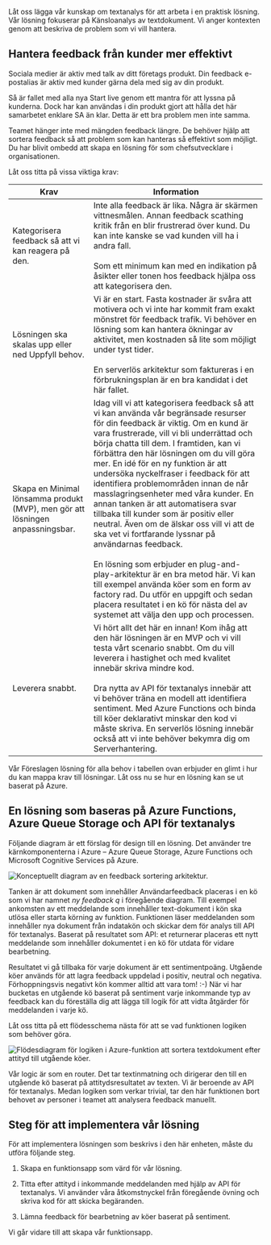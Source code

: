 Låt oss lägga vår kunskap om textanalys för att arbeta i en praktisk lösning. Vår lösning fokuserar på Känsloanalys av textdokument. Vi anger kontexten genom att beskriva de problem som vi vill hantera.

## <a name="manage-customer-feedback-more-efficiently"></a>Hantera feedback från kunder mer effektivt

Sociala medier är aktiv med talk av ditt företags produkt. Din feedback e-postalias är aktiv med kunder gärna dela med sig av din produkt.

Så är fallet med alla nya Start live genom ett mantra för att lyssna på kunderna. Dock har kan användas i din produkt gjort att hålla det här samarbetet enklare SA än klar. Detta är ett bra problem men inte samma.

Teamet hänger inte med mängden feedback längre. De behöver hjälp att sortera feedback så att problem som kan hanteras så effektivt som möjligt. Du har blivit ombedd att skapa en lösning för som chefsutvecklare i organisationen.

Låt oss titta på vissa viktiga krav:

|Krav  | Information  |
|---------|---------|
|Kategorisera feedback så att vi kan reagera på den.     |   Inte alla feedback är lika. Några är skärmen vittnesmålen. Annan feedback scathing kritik från en blir frustrerad över kund.  Du kan inte kanske se vad kunden vill ha i andra fall. <br/><br/>Som ett minimum kan med en indikation på åsikter eller tonen hos feedback hjälpa oss att kategorisera den.     |
|Lösningen ska skalas upp eller ned Uppfyll behov.    |   Vi är en start. Fasta kostnader är svåra att motivera och vi inte har kommit fram exakt mönstret för feedback trafik. Vi behöver en lösning som kan hantera ökningar av aktivitet, men kostnaden så lite som möjligt under tyst tider. <br/><br/> En serverlös arkitektur som faktureras i en förbrukningsplan är en bra kandidat i det här fallet.     |
| Skapa en Minimal lönsamma produkt (MVP), men gör att lösningen anpassningsbar.    | Idag vill vi att kategorisera feedback så att vi kan använda vår begränsade resurser för din feedback är viktig. Om en kund är vara frustrerade, vill vi bli underrättad och börja chatta till dem.  I framtiden, kan vi förbättra den här lösningen om du vill göra mer. En idé för en ny funktion är att undersöka nyckelfraser i feedback för att identifiera problemområden innan de når masslagringsenheter med våra kunder.   En annan tanken är att automatisera svar tillbaka till kunder som är positiv eller neutral. Även om de älskar oss vill vi att de ska vet vi fortfarande lyssnar på användarnas feedback. <br/><br/>En lösning som erbjuder en plug-and-play-arkitektur är en bra metod här. Vi kan till exempel använda köer som en form av factory rad. Du utför en uppgift och sedan placera resultatet i en kö för nästa del av systemet att välja den upp och processen.   |
|Leverera snabbt.     |   Vi hört allt det här en innan! Kom ihåg att den här lösningen är en MVP och vi vill testa vårt scenario snabbt. Om du vill leverera i hastighet och med kvalitet innebär skriva mindre kod. <br/><br/> Dra nytta av API för textanalys innebär att vi behöver träna en modell att identifiera sentiment.  Med Azure Functions och binda till köer deklarativt minskar den kod vi måste skriva.  En serverlös lösning innebär också att vi inte behöver bekymra dig om Serverhantering.   |

Vår Föreslagen lösning för alla behov i tabellen ovan erbjuder en glimt i hur du kan mappa krav till lösningar.  Låt oss nu se hur en lösning kan se ut baserat på Azure.

## <a name="a-solution-based-on-azure-functions-azure-queue-storage-and-text-analytics-api"></a>En lösning som baseras på Azure Functions, Azure Queue Storage och API för textanalys

Följande diagram är ett förslag för design till en lösning. Det använder tre kärnkomponenterna i Azure – Azure Queue Storage, Azure Functions och Microsoft Cognitive Services på Azure.

![Konceptuellt diagram av en feedback sortering arkitektur.](../media/proposed-solution.PNG)

Tanken är att dokument som innehåller Användarfeedback placeras i en kö som vi har namnet *ny feedback q* i föregående diagram. Till exempel ankomsten av ett meddelande som innehåller text-dokument i kön ska utlösa eller starta körning av funktion. Funktionen läser meddelanden som innehåller nya dokument från indatakön och skickar dem för analys till API för textanalys. Baserat på resultatet som API: et returnerar placeras ett nytt meddelande som innehåller dokumentet i en kö för utdata för vidare bearbetning.

Resultatet vi gå tillbaka för varje dokument är ett sentimentpoäng. Utgående köer används för att lagra feedback uppdelad i positiv, neutral och negativa. Förhoppningsvis negativt kön kommer alltid att vara tom! :-)   När vi har bucketas en utgående kö baserat på sentiment varje inkommande typ av feedback kan du föreställa dig att lägga till logik för att vidta åtgärder för meddelanden i varje kö.

Låt oss titta på ett flödesschema nästa för att se vad funktionen logiken som behöver göra.

![Flödesdiagram för logiken i Azure-funktion att sortera textdokument efter attityd till utgående köer.](../media/flow.PNG)

Vår logic är som en router. Det tar textinmatning och dirigerar den till en utgående kö baserat på attitydsresultatet av texten. Vi är beroende av API för textanalys. Medan logiken som verkar trivial, tar den här funktionen bort behovet av personer i teamet att analysera feedback manuellt.

## <a name="steps-to-implement-our-solution"></a>Steg för att implementera vår lösning

För att implementera lösningen som beskrivs i den här enheten, måste du utföra följande steg.

1. Skapa en funktionsapp som värd för vår lösning.

1. Titta efter attityd i inkommande meddelanden med hjälp av API för textanalys. Vi använder våra åtkomstnyckel från föregående övning och skriva kod för att skicka begäranden.

1. Lämna feedback för bearbetning av köer baserat på sentiment.

Vi går vidare till att skapa vår funktionsapp.